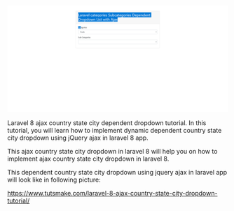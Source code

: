 
![Screenshot from 2020-08-06 23-23-06](https://github.com/sobuz80/Laraval_8_Country_State_City/blob/master/screenshot-127.0.0.1_8000-2021.06.30-22_12_36.png)

Laravel 8 ajax country state city dependent dropdown tutorial. In this tutorial, you will learn how to implement dynamic dependent country state city dropdown using jQuery ajax in laravel 8 app.

This ajax country state city dropdown in laravel 8 will help you on how to implement ajax country state city dropdown in laravel 8.

This dependent country state city dropdown using jquery ajax in laravel app will look like in following picture:



https://www.tutsmake.com/laravel-8-ajax-country-state-city-dropdown-tutorial/






